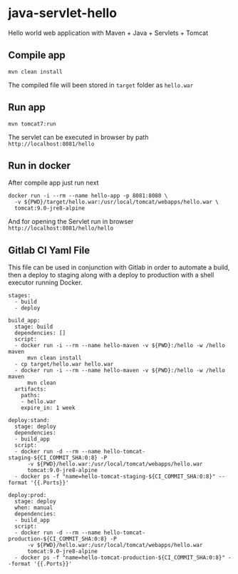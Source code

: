 # java-servlet-hello
Hello world web application with Maven + Java + Servlets + Tomcat

## Compile app 
```
mvn clean install
```
The compiled file will been stored in `target` folder as `hello.war`

## Run app 
```
mvn tomcat7:run
```
The servlet can be executed in browser by path `http://localhost:8081/hello`

## Run in docker
After compile app just run next
```
docker run -i --rm --name hello-app -p 8081:8080 \
  -v ${PWD}/target/hello.war:/usr/local/tomcat/webapps/hello.war \
  tomcat:9.0-jre8-alpine
```
And for opening the Servlet run in browser `http://localhost:8081/hello/hello`

## Gitlab CI Yaml File
This file can be used in conjunction with Gitlab in order to automate a build, then a deploy to staging along with a deploy to production with a shell executor running Docker.
```
stages:
  - build
  - deploy
 
build_app:
  stage: build
  dependencies: []
  script:
  - docker run -i --rm --name hello-maven -v ${PWD}:/hello -w /hello maven
      mvn clean install
  - cp target/hello.war hello.war
  - docker run -i --rm --name hello-maven -v ${PWD}:/hello -w /hello maven
      mvn clean
  artifacts:
    paths:
    - hello.war
    expire_in: 1 week
 
deploy:stand:
  stage: deploy
  dependencies:
  - build_app
  script:
  - docker run -d --rm --name hello-tomcat-staging-${CI_COMMIT_SHA:0:8} -P
      -v ${PWD}/hello.war:/usr/local/tomcat/webapps/hello.war  
      tomcat:9.0-jre8-alpine
  - docker ps -f "name=hello-tomcat-staging-${CI_COMMIT_SHA:0:8}" --format '{{.Ports}}'
 
deploy:prod:
  stage: deploy
  when: manual
  dependencies:
  - build_app
  script:
  - docker run -d --rm --name hello-tomcat-production-${CI_COMMIT_SHA:0:8} -P
      -v ${PWD}/hello.war:/usr/local/tomcat/webapps/hello.war  
      tomcat:9.0-jre8-alpine
  - docker ps -f "name=hello-tomcat-production-${CI_COMMIT_SHA:0:8}" --format '{{.Ports}}'
```
